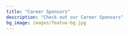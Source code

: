 ```yaml
---
title: "Career Sponsors"
description: "Check out our Career Sponsors"
bg_image: images/featue-bg.jpg
---
```


